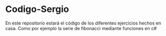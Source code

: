 # Codigo-Sergio
En este repositorio estará el código de los diferentes ejercicios hechos en casa.
Como por ejemplo la serie de fibonacci mediante funciones en c#
